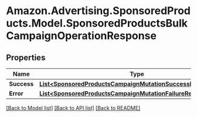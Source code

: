 # Amazon.Advertising.SponsoredProducts.Model.SponsoredProductsBulkCampaignOperationResponse

## Properties

Name | Type | Description | Notes
------------ | ------------- | ------------- | -------------
**Success** | [**List&lt;SponsoredProductsCampaignMutationSuccessResponseItem&gt;**](SponsoredProductsCampaignMutationSuccessResponseItem.md) |  | [optional] 
**Error** | [**List&lt;SponsoredProductsCampaignMutationFailureResponseItem&gt;**](SponsoredProductsCampaignMutationFailureResponseItem.md) |  | [optional] 

[[Back to Model list]](../README.md#documentation-for-models) [[Back to API list]](../README.md#documentation-for-api-endpoints) [[Back to README]](../README.md)

